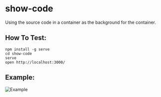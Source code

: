 # show-code
Using the source code in a container as the background for the container.

## How To Test:
```
npm install -g serve
cd show-code
serve
open http://localhost:3000/
```

## Example:
![Example](https://raw.githubusercontent.com/haroldtreen/show-code/master/example.png)
